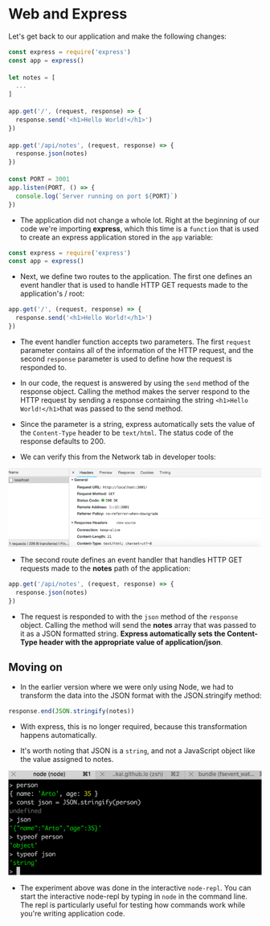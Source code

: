 # Web and Express

Let's get back to our application and make the following changes:

```js
const express = require('express')
const app = express()

let notes = [
  ...
]

app.get('/', (request, response) => {
  response.send('<h1>Hello World!</h1>')
})

app.get('/api/notes', (request, response) => {
  response.json(notes)
})

const PORT = 3001
app.listen(PORT, () => {
  console.log(`Server running on port ${PORT}`)
})
```

- The application did not change a whole lot. Right at the beginning of our code we're importing **express**, which this time is a `function` that is used to create an express application stored in the `app` variable:

```js
const express = require('express')
const app = express()
```

- Next, we define two routes to the application. The first one defines an event handler that is used to handle HTTP GET requests made to the application's / root:

```js
app.get('/', (request, response) => {
  response.send('<h1>Hello World!</h1>')
})
```

- The event handler function accepts two parameters. The first `request` parameter contains all of the information of the HTTP request, and the second `response` parameter is used to define how the request is responded to.

- In our code, the request is answered by using the `send` method of the response object. Calling the method makes the server respond to the HTTP request by sending a response containing the string `<h1>Hello World!</h1>`that was passed to the send method. 

- Since the parameter is a string, express automatically sets the value of the `Content-Type` header to be `text/html`. The status code of the response defaults to 200.

- We can verify this from the Network tab in developer tools:

<img src="./express1.png" alt="network tab shows Content-Type: text/html">

- The second route defines an event handler that handles HTTP GET requests made to the **notes** path of the application:

```js
app.get('/api/notes', (request, response) => {
  response.json(notes)
})
```

- The request is responded to with the `json` method of the `response` object. Calling the method will send the **notes** array that was passed to it as a JSON formatted string. **Express automatically sets the Content-Type header with the appropriate value of application/json**.

## Moving on

- In the earlier version where we were only using Node, we had to transform the data into the JSON format with the JSON.stringify method:

```js
response.end(JSON.stringify(notes))
```

- With express, this is no longer required, because this transformation happens automatically.

- It's worth noting that JSON is a `string`, and not a JavaScript object like the value assigned to notes.

<img src='./jsonisastring.png' alt="json is a string example">

- The experiment above was done in the interactive `node-repl`. You can start the interactive node-repl by typing in `node` in the command line. The repl is particularly useful for testing how commands work while you're writing application code.


